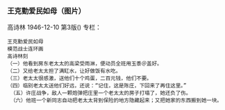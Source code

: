 ### 王克勤爱民如母（图片）
高诗林
1946-12-10
第3版()
专栏：

    王克勤爱民如母
    模范战士连环画
    高诗林刻
    （一）他看到房东老太太的高梁受雨淋，便动员全班用玉黍＠盖好。
    （二）又给老太太担了满缸水，让好做饭有水吃。
    （三）老太太很感激，送他们十个鸡蛋，二百元钱，他们不要。
    （四）临别老太太送他们好远，还说：“记住，这是陈庄，下回来了再住这里。”
     （五）许庄战争，敌人一颗炮弹把庄里一个老太太的房子打塌了，她还负了伤。
     （六）他班一个新同志自动把老太太背到保险的地方隐藏起来；又把她家的东西搬到她一块。
